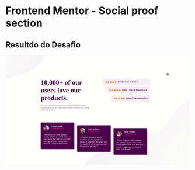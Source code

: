 # Frontend Mentor - Social proof section

## Resultdo do Desafio
![Design of the Social proof section coding challenge](social.gif)
